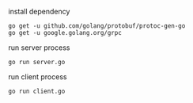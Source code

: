 install dependency
```shell
go get -u github.com/golang/protobuf/protoc-gen-go
go get -u google.golang.org/grpc
```
run server process
```shell
go run server.go
```
run client process
```shell
go run client.go
```